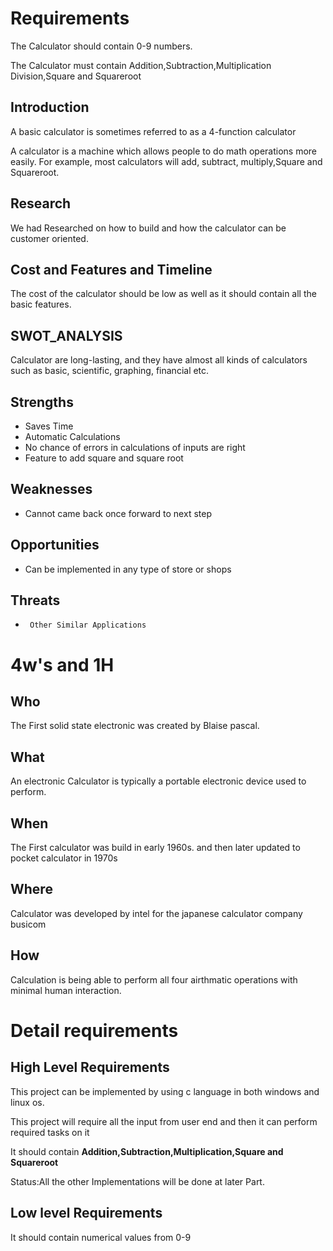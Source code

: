 # Requirements

The Calculator should contain 0-9 numbers.

The Calculator must contain Addition,Subtraction,Multiplication Division,Square and Squareroot

## Introduction
 
A basic calculator is sometimes referred to as a 4-function calculator

A calculator is a machine which allows people to do math operations more easily. For example, most calculators will add, subtract, multiply,Square and Squareroot.

## Research
 We had Researched on how to build and how the calculator can be customer oriented.

## Cost and Features and Timeline

The cost of the calculator should be low as well as it should contain all the basic features.

## SWOT_ANALYSIS

Calculator are long-lasting, and they have almost all kinds of calculators such as basic, scientific, graphing, financial etc.

## Strengths

-   Saves Time
-   Automatic Calculations
-   No chance of errors in calculations of inputs are right
-   Feature to add square and square root

## Weaknesses
-  Cannot came back once forward to next step

## Opportunities
-    Can be implemented in any type of store or shops

## Threats
-      Other Similar Applications

# 4w's and 1H

## Who
   
The First solid state electronic was created by Blaise pascal.

## What

An electronic Calculator is typically a portable electronic device used to perform.

## When

The First calculator was build in early 1960s. and then later updated to pocket calculator in 1970s

## Where

Calculator was developed by intel for the japanese calculator company busicom

## How

Calculation is being able to perform all four airthmatic operations with minimal human interaction.

# Detail requirements
## High Level Requirements

This project can be implemented by using c language in both windows and linux os.

This project will require all the input from user end and then it can perform required tasks on it

It should contain **Addition,Subtraction,Multiplication,Square and Squareroot**

Status:All the other Implementations will be done at later Part.


##  Low level Requirements

It should contain numerical values from 0-9


                                                          

